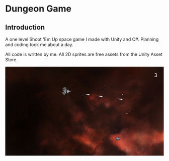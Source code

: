 # Dungeon Game

## Introduction

A one level Shoot 'Em Up space game I made with Unity and C#. Planning and coding took me about a day. 

All code is written by me. All 2D sprites are free assets from the Unity Asset Store.


<img width="600" alt="game" src="./Images/image1.PNG">

